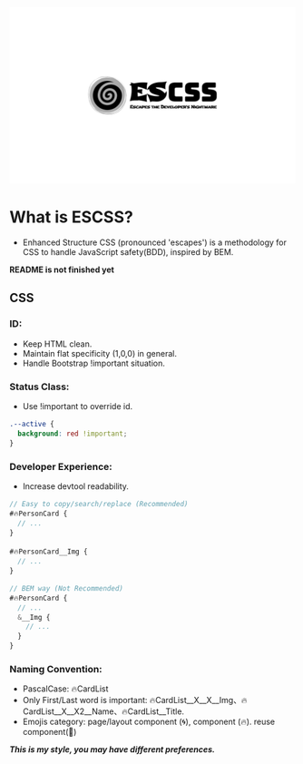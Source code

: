 ![logo](./assets/logo.png)

# What is ESCSS?

- Enhanced Structure CSS (pronounced 'escapes') is a methodology for CSS to handle JavaScript safety(BDD), inspired by BEM.

**README is not finished yet**

## CSS

### ID:

- Keep HTML clean.
- Maintain flat specificity (1,0,0) in general.
- Handle Bootstrap !important situation.

### Status Class:

- Use !important to override id.

```scss
.--active {
  background: red !important;
}
```

### Developer Experience:

- Increase devtool readability.

```scss
// Easy to copy/search/replace (Recommended)
#🔥PersonCard {
  // ...
}

#🔥PersonCard__Img {
  // ...
}
```

```scss
// BEM way (Not Recommended)
#🔥PersonCard {
  // ...
  &__Img {
    // ...
  }
}
```

### Naming Convention:

- PascalCase: 🔥CardList
- Only First/Last word is important: 🔥CardList__X__X__Img、🔥CardList__X__X2__Name、🔥CardList__Title.
- Emojis category: page/layout component (🌀), component (🔥). reuse component(🔗)

***This is my style, you may have different preferences.***

